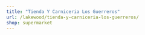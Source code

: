 ```yaml
---
title: "Tienda Y Carniceria Los Guerreros"
url: /lakewood/tienda-y-carniceria-los-guerreros/
shop: supermarket
---
```

